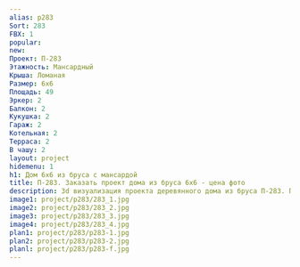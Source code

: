 ```yaml
---
alias: p283
Sort: 283
FBX: 1
popular: 
new: 
Проект: П-283
Этажность: Мансардный
Крыша: Ломаная
Размер: 6х6
Площадь: 49
Эркер: 2
Балкон: 2
Кукушка: 2
Гараж: 2
Котельная: 2
Терраса: 2
В чашу: 2
layout: project
hidemenu: 1
h1: Дом 6х6 из бруса с мансардой
title: П-283. Заказать проект дома из бруса 6х6 - цена фото
description: 3d визуализация проекта деревянного дома из бруса П-283. Площадь 49 м2, размер 6х6. Вы можете внести любые изменения в проект.
image1: project/p283/283_1.jpg
image2: project/p283/283_2.jpg
image3: project/p283/283_3.jpg
image4: project/p283/283_4.jpg
plan1: project/p283/p283-1.jpg
plan2: project/p283/p283-2.jpg
planl: project/p283/p283-f.jpg
---
```

